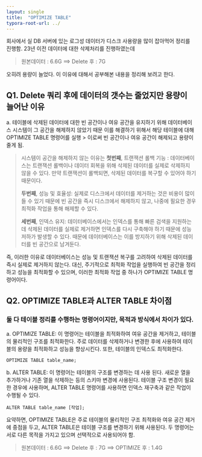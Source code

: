 ```yaml
---
layout: single
title:  "OPTIMIZE TABLE"
typora-root-url: ../
---
```


회사에서 실 DB 서버에 있는 로그성 데이터가 디스크 사용량을 많이 잡아먹어 정리를 진행함.
23년 이전 데이터에 대한 삭제처리를 진행하였는데 

>  원본데이터 : 6.6G ==> Delete 후 : 7G 

오히려 용량이 늘었다. 이 이유에 대해서 공부해본 내용을 정리해 보려고 한다.



## Q1. Delete 쿼리 후에 데이터의 갯수는 줄었지만 용량이 늘어난 이유

a. 테이블에 삭제된 데이터에 대한 빈 공간이나 여유 공간을 유지하기 위해 데이터베이스 시스템이 그 공간을 해제하지 않았기 때문
이를 해결하기 위해서 해당 테이블에 대해 OPTIMIZE TABLE 명령어를 실행 > 이로써 빈 공간이나 여유 공간이 해제되고 용량이 줄게 됨.

> 시스템이 공간을 해제하지 않는 이유는
> **첫번째**, 트랜잭션 롤백 기능 : 데이터베이스는 트랜잭션 롤백이나 데이터 회복을 위해 삭제된 데이터를 실제로 삭제하지 않을 수 있다. 
> 만약 트랜잭션이 롤백되면, 삭제된 데이터를 복구할 수 있어야 하기 때문이다.
>
> **두번째**, 성능 및 효율성: 실제로 디스크에서 데이터를 제거하는 것은 비용이 많이 들 수 있기 때문에 빈 공간을 즉시 디스크에서 해제하지 않고, 
> 나중에 필요한 경우 최적화 작업을 통해 해제할 수 있다.
>
> **세번째**, 인덱스 유지: 데이터베이스에서는 인덱스를 통해 빠른 검색을 지원하는데 삭제된 데이터를 실제로 제거하면 인덱스를 다시 구축해야 하기 때문에 성능 저하가 발생할 수 있다. 때문에 데이터베이스는 이를 방지하기 위해 삭제된 데이터를 빈 공간으로 남겨둔다.

즉, 이러한 이유로 데이터베이스는 성능 및 트랜잭션 복구를 고려하여 삭제된 데이터를 즉시 실제로 제거하지 않는다.
대신, 주기적으로 최적화 작업을 실행하여 빈 공간을 정리하고 성능을 최적화할 수 있으며, 이러한 최적화 작업 중 하나가 OPTIMIZE TABLE 명령어이다.



## Q2. OPTIMIZE TABLE과 ALTER TABLE 차이점

### 둘 다 테이블 정리를 수행하는 명령어이지만, 목적과 방식에서 차이가 있다.

a. OPTIMIZE TABLE: 이 명령어는 테이블을 최적화하여 여유 공간을 제거하고, 테이블의 물리적인 구조를 최적화한다.
주로 데이터를 삭제하거나 변경한 후에 사용하여 테이블의 용량을 최적화하고 성능을 향상시킨다. 또한, 테이블의 인덱스도 최적화한다.

```
OPTIMIZE TABLE table_name;
```

b. ALTER TABLE: 이 명령어는 테이블의 구조를 변경하는 데 사용 된다. 새로운 열을 추가하거나 기존 열을 삭제하는 등의 스키마 변경에 사용된다.
테이블 구조 변경이 필요한 경우에 사용하며, ALTER TABLE 명령어를 사용하면 인덱스 재구축과 같은 작업이 수행될 수 있다.

```
ALTER TABLE table_name [작업];
```

요약하면, OPTIMIZE TABLE은 주로 테이블의 물리적인 구조 최적화와 여유 공간 제거에 중점을 두고, ALTER TABLE은 테이블 구조를 변경하기 위해 사용된다.
두 명령어는 서로 다른 목적을 가지고 있으며 선택적으로 사용되어야 함.



>  원본데이터 : 6.6G  ==> Delete 후 : 7G ==> OPTIMIZE 후 : 1.4G
